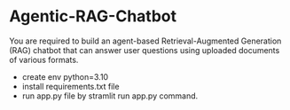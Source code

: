 # Agentic-RAG-Chatbot
You are required to build an agent-based Retrieval-Augmented Generation (RAG) chatbot  that can answer user questions using uploaded documents of various formats.

* create env python=3.10
* install requirements.txt file
* run app.py file by stramlit run app.py command.
